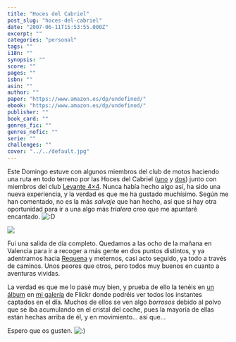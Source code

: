 ```yaml
---
title: "Hoces del Cabriel"
post_slug: "hoces-del-cabriel"
date: "2007-06-11T15:53:55.000Z"
excerpt: ""
categories: "personal"
tags: ""
i18n: ""
synopsis: ""
score: ""
pages: ""
isbn: ""
asin: ""
author: ""
paper: "https://www.amazon.es/dp/undefined/"
ebook: "https://www.amazon.es/dp/undefined/"
publisher: ""
book_card: ""
genres_fic: ""
genres_nofic: ""
serie: ""
challenges: ""
cover: "../../default.jpg"
---
```


Este Domingo estuve con algunos miembros del club de motos haciendo una ruta en todo terreno por las Hoces del Cabriel ([uno](http://www.hocescabriel.com/) y [dos](http://www.minglanillaweb.com/sitio4.html)) junto con miembros del club [Levante 4×4](http://levante4x4.com/). Nunca había hecho algo así, ha sido una nueva experiencia, y la verdad es que me ha gustado muchísimo. Según me han comentado, no es la más _salvaje_ que han hecho, así que si hay otra oportunidad para ir a una algo más _trialera_ creo que me apuntaré encantado. ![:D](http://fjp.es/wp-includes/images/smilies/icon_biggrin.gif)

![](images/540668116_d76bf8ddf0.jpg)

Fui una salida de día completo. Quedamos a las ocho de la mañana en Valencia para ir a recoger a más gente en dos puntos distintos, y ya adentrarnos hacia [Requena](http://es.wikipedia.org/wiki/Requena) y meternos, casi acto seguido, ya todo a través de caminos. Unos peores que otros, pero todos muy buenos en cuanto a aventuras vividas.

La verdad es que me lo pasé muy bien, y prueba de ello la tenéis en [un álbum](http://www.flickr.com/photos/wizard_/sets/72157600338303851/) en [mi galería](http://www.flickr.com/photos/wizard_/) de Flickr donde podréis ver todos los instantes captados en el día. Muchos de ellos se ven algo _borrosos_ debido al polvo que se iba acumulando en el cristal del coche, pues la mayoría de ellas están hechas arriba de él, y en movimiento… así que…

Espero que os gusten. ![:)](http://fjp.es/wp-includes/images/smilies/icon_smile.gif)
